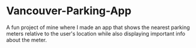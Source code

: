# Vancouver-Parking-App
A fun project of mine where I made an app that shows the nearest parking meters relative to the user's location while also displaying important info about the meter. 
